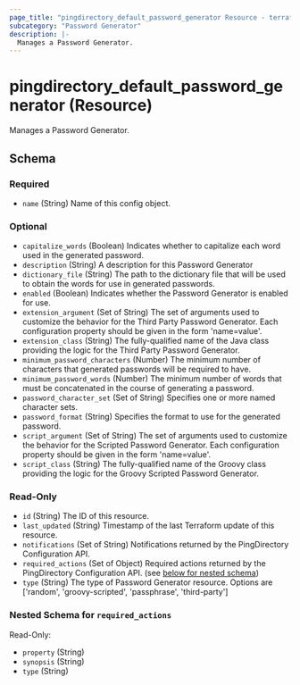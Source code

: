 ```yaml
---
page_title: "pingdirectory_default_password_generator Resource - terraform-provider-pingdirectory"
subcategory: "Password Generator"
description: |-
  Manages a Password Generator.
---
```


# pingdirectory_default_password_generator (Resource)

Manages a Password Generator.



<!-- schema generated by tfplugindocs -->
## Schema

### Required

- `name` (String) Name of this config object.

### Optional

- `capitalize_words` (Boolean) Indicates whether to capitalize each word used in the generated password.
- `description` (String) A description for this Password Generator
- `dictionary_file` (String) The path to the dictionary file that will be used to obtain the words for use in generated passwords.
- `enabled` (Boolean) Indicates whether the Password Generator is enabled for use.
- `extension_argument` (Set of String) The set of arguments used to customize the behavior for the Third Party Password Generator. Each configuration property should be given in the form 'name=value'.
- `extension_class` (String) The fully-qualified name of the Java class providing the logic for the Third Party Password Generator.
- `minimum_password_characters` (Number) The minimum number of characters that generated passwords will be required to have.
- `minimum_password_words` (Number) The minimum number of words that must be concatenated in the course of generating a password.
- `password_character_set` (Set of String) Specifies one or more named character sets.
- `password_format` (String) Specifies the format to use for the generated password.
- `script_argument` (Set of String) The set of arguments used to customize the behavior for the Scripted Password Generator. Each configuration property should be given in the form 'name=value'.
- `script_class` (String) The fully-qualified name of the Groovy class providing the logic for the Groovy Scripted Password Generator.

### Read-Only

- `id` (String) The ID of this resource.
- `last_updated` (String) Timestamp of the last Terraform update of this resource.
- `notifications` (Set of String) Notifications returned by the PingDirectory Configuration API.
- `required_actions` (Set of Object) Required actions returned by the PingDirectory Configuration API. (see [below for nested schema](#nestedatt--required_actions))
- `type` (String) The type of Password Generator resource. Options are ['random', 'groovy-scripted', 'passphrase', 'third-party']

<a id="nestedatt--required_actions"></a>
### Nested Schema for `required_actions`

Read-Only:

- `property` (String)
- `synopsis` (String)
- `type` (String)



